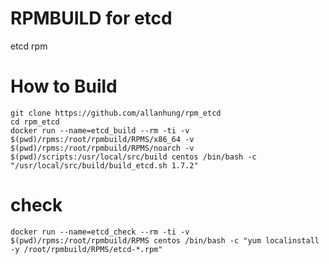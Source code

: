 RPMBUILD for etcd
=========================

etcd rpm

How to Build
=========
    git clone https://github.com/allanhung/rpm_etcd
    cd rpm_etcd
    docker run --name=etcd_build --rm -ti -v $(pwd)/rpms:/root/rpmbuild/RPMS/x86_64 -v $(pwd)/rpms:/root/rpmbuild/RPMS/noarch -v $(pwd)/scripts:/usr/local/src/build centos /bin/bash -c "/usr/local/src/build/build_etcd.sh 1.7.2"

# check
    docker run --name=etcd_check --rm -ti -v $(pwd)/rpms:/root/rpmbuild/RPMS centos /bin/bash -c "yum localinstall -y /root/rpmbuild/RPMS/etcd-*.rpm"
